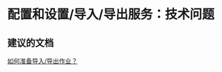 <properties
    pageTitle="配置和设置/导入/导出服务：技术问题"
    description="配置和设置/导入/导出服务：技术问题"
    service="microsoft.classicstorage"
    resource="storageaccounts"
    authors="aashu"
    displayOrder=""
    selfHelpType="generic"
    supportTopicIds="32436013"
    resourceTags=""
    productPesIds="15629"
    cloudEnvironments="public"
/>


# 配置和设置/导入/导出服务：技术问题

## **建议的文档**
[如何准备导入/导出作业？](http://go.microsoft.com/fwlink/?LinkId=785089)



<!--HONumber=Jul16_HO4-->


